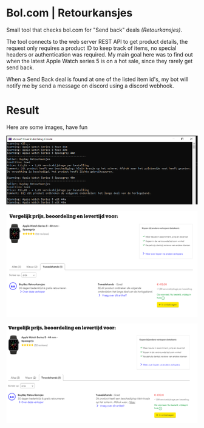 # Bol.com | Retourkansjes
Small tool that checks bol.com for "Send back" deals *(Retourkansjes)*.

The tool connects to the web server REST API to get product details, the request only requires a product ID to keep track of items, no special headers or authentication was required.
My main goal here was to find out when the latest Apple Watch series 5 is on a hot sale, since they rarely get send back.

When a Send Back deal is found at one of the listed item id's, my bot will notify me by send a message on discord using a discord webhook.

# Result

Here are some images, have fun

![console_result](https://raw.githubusercontent.com/ferib/BolDeals/master/img/result.png)

![shop_watch1](https://raw.githubusercontent.com/ferib/BolDeals/master/img/shop.png)

![shop_watch2](https://raw.githubusercontent.com/ferib/BolDeals/master/img/shop2.png)
